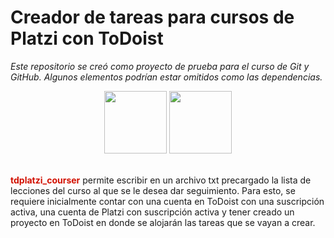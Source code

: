 # Creador de tareas para cursos de Platzi con ToDoist

*Este repositorio se creó como proyecto de prueba para el curso de Git y GitHub. Algunos elementos podrían estar omitidos como las dependencias.*
<center>
<img src="https://upload.wikimedia.org/wikipedia/commons/6/6d/Todoist_logo.png" height="100">
<img src="https://i.pinimg.com/originals/f4/b4/da/f4b4da84b3980bf66ac07a55a660661a.png" height="100">
</center>
<br>

<font color="#D21000">**tdplatzi_courser**</font> permite escribir en un archivo txt precargado la lista de lecciones del curso al que se le desea dar seguimiento. Para esto, se requiere inicialmente contar con una cuenta en ToDoist con una suscripción activa, una cuenta de Platzi con suscripción activa y tener creado un proyecto en ToDoist en donde se alojarán las tareas que se vayan a crear.
